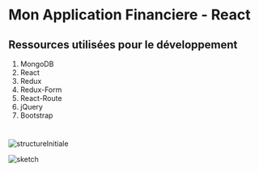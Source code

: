 # Mon Application Financiere - React

## Ressources utilisées pour le développement

1. MongoDB
2. React
3. Redux
4. Redux-Form
5. React-Route
6. jQuery
7. Bootstrap

#

![structureInitiale](../main/img/structureInitiale.png)

![sketch](../main/img/sketch.png)
